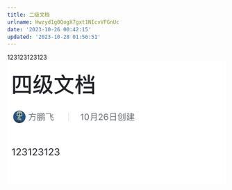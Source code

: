 ```yaml
---
title: 二级文档
urlname: Hwzyd1g0QogX7gxt1NIcvVFGnUc
date: '2023-10-26 00:42:15'
updated: '2023-10-28 01:56:51'
---
```

123123123123
![image](../../../images/二级文档/GaKXb4d0xojINsxZVr9cAaNPnIh.png)

